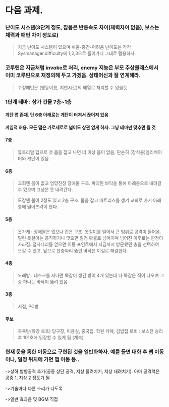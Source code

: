 # 다음 과제.

### 난이도 시스템(3단계 정도, 잡몹은 반응속도 차이(체력차이 없음), 보스는 체력과 패턴 차이 정도로)
>지금 난이도 시스템이 있으며 쉬움-중간-어려움 난이도는 각각 Sysmanager.difficulty에 1,2,3으로 들어가니 그대로 활용하자.

### 코루틴은 지금처럼 invoke로 처리, enemy 지능은 부모 추상클래스에서 이미 코루틴으로 재정의해 두고 가겠음. 상태머신과 잘 연계해라.
>고정패턴은 (행동이름, 지연시간)의 배열로 처리할 수 있을듯

### 1단계 테마 : 상가 건물 7층~1층
#### 계단 맵 존재. 단 6층 아래로는 계단이 터져서 끊어져 있음
#### 게임적 허용. 모든 맵은 가로세로로 넓어도 상관 없게 하자. 그냥 테마만 맞추면 될 것 

####  7층
  >튜토리얼 맵으로 첫 몹을 잡고 나면 더 이상 몹이 없음, 단순히 (장식용)엘리베이터와 계단이 있음
####  6층
  >교회엔 몹이 없고 엉망진창 장애물 구조. 파괴된 바닥을 통해 아래층으로 내려갈 수 있으며 그냥은 못 내려간다.
  
  >도장엔 몹이 2정도 있고 2층 구조. 몹을 잡고 매트리스를 챙겨 교회로 가서 아래층에 떨어뜨려야 한다.
  
####  5층
  
  >옷가게 : 장애물은 없으나 좁은 구조. 옷걸이를 밀어서 큰 범위로 공격이 들어옴. 밀린 옷걸이는 공격하거나 맞으면 일정 확률로 넘어지며 넘어진 이후로는 판정이 사라짐.
  접사다리를 얻으면 이동 포인트에서 지금까지 방문했던 층을 선택하여 오갈 수 있고, 앞으로 한층짜리 뚫린 바닥은 이걸로 해결한다.
    
####  4층
  >노래방 : 데스크를 지나면 똑같이 생긴 방이 4개 있는데 다 똑같은 적이 나오며 그 중 하나는 바닥이 뚫려 있음
  
####  3층
  >서점, PC방

####  후보
  >목욕탕(하강 로프) 
  >당구장, 미용실, 중국집, 학원
  >카페, 김밥집
  >로비 : 보스전 승리 후 101호에 입장할 수 있게 됨
(계속)

### 현재 문을 통한 이동으로 구현된 것을 일반화하자. 예를 들면 대화 후 맵 이동이나, 일정 위치에 가면 맵 이동 등..

->상하 방향공격 추가(공중 상단 공격, 지상 올려치기, 지상 내려치기). 아마 공격력은 공중 1, 지상 2 정도가 될 

->기술마다 다른 소리가 나도록

->일반 효과음 및 BGM 직접 
